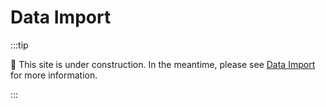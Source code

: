 # Data Import

:::tip

🚧 This site is under construction. In the meantime, please see [Data
Import](https://edfi.atlassian.net/wiki/spaces/EDFITOOLS/pages/24119638/Data+Import)
for more information.

:::
